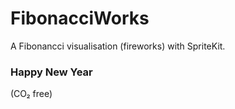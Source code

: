 # FibonacciWorks
A Fibonancci visualisation (fireworks) with SpriteKit.


### Happy New Year ###
(CO₂ free)
